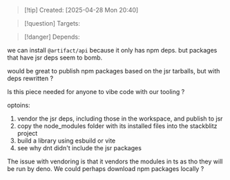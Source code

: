 
>[!tip] Created: [2025-04-28 Mon 20:40]

>[!question] Targets: 

>[!danger] Depends: 

we can install `@artifact/api` because it only has npm deps.
but packages that have jsr deps seem to bomb.

would be great to publish npm packages based on the jsr tarballs, but with deps rewritten ?

Is this piece needed for anyone to vibe code with our tooling ?

optoins:
1. vendor the jsr deps, including those in the workspace, and publish to jsr
2. copy the node_modules folder with its installed files into the stackblitz project
3. build a library using esbuild or vite
4. see why dnt didn't include the jsr packages

The issue with vendoring is that it vendors the modules in ts as tho they will be run by deno.
We could perhaps download npm packages locally ?